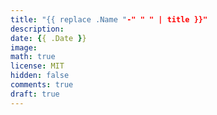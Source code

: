 ```yaml
---
title: "{{ replace .Name "-" " " | title }}"
description:
date: {{ .Date }}
image:
math: true
license: MIT
hidden: false
comments: true
draft: true
---
```

